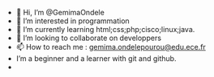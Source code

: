 - 👋 Hi, I’m @GemimaOndele
- 👀 I’m interested in programmation
- 🌱 I’m currently learning html;css;php;cisco;linux;java.
- 💞️ I’m looking to collaborate on developpers
- 📫 How to reach me : gemima.ondelepourou@edu.ece.fr
- I’m a beginner and a learner with git and github.
- 
<!---
GemimaOndele/GemimaOndele is a ✨ special ✨ repository because its `README.md` (this file) appears on your GitHub profile.
You can click the Preview link to take a look at your changes.
--->
